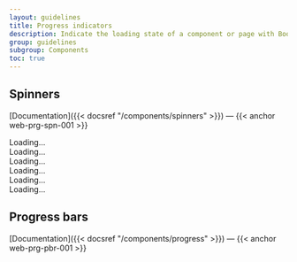 ```yaml
---
layout: guidelines
title: Progress indicators
description: Indicate the loading state of a component or page with Boosted spinners or progress bars.
group: guidelines
subgroup: Components
toc: true
---
```


## Spinners

[Documentation]({{< docsref "/components/spinners" >}})&nbsp;—&nbsp;{{< anchor web-prg-spn-001 >}}

<div class="row row-cols-3 row-cols-md-4 gy-3">
  <div class="col">
    <div class="spinner-border spinner-border-lg text-primary" role="status">
      <span class="sr-only">Loading...</span>
    </div>
  </div>
  <div class="col text-center text-md-left">
    <div class="spinner-border text-primary" role="status">
      <span class="sr-only">Loading...</span>
    </div>
  </div>
  <div class="col text-center text-md-left">
    <div class="spinner-border spinner-border-sm text-primary" role="status">
      <span class="sr-only">Loading...</span>
    </div>
  </div>
  <div class="w-100 d-none d-md-block"></div>
  <div class="col">
    <div class="spinner-border spinner-border-lg text-secondary" role="status">
      <span class="sr-only">Loading...</span>
    </div>
  </div>
  <div class="col text-center text-md-left">
    <div class="spinner-border text-secondary" role="status">
      <span class="sr-only">Loading...</span>
    </div>
  </div>
  <div class="col text-center text-md-left">
    <div class="spinner-border spinner-border-sm text-secondary" role="status">
      <span class="sr-only">Loading...</span>
    </div>
  </div>
</div>

## Progress bars

[Documentation]({{< docsref "/components/progress" >}})&nbsp;—&nbsp;{{< anchor web-prg-pbr-001 >}}

<div class="progress mb-3">
  <div class="progress-bar w-50" role="progressbar" aria-valuenow="50" aria-valuemin="0" aria-valuemax="100"></div>
</div>
<div class="progress progress-sm mb-3">
  <div class="progress-bar w-50" role="progressbar" aria-valuenow="50" aria-valuemin="0" aria-valuemax="100"></div>
</div>
<div class="progress progress-xs">
  <div class="progress-bar w-50" role="progressbar" aria-valuenow="50" aria-valuemin="0" aria-valuemax="100"></div>
</div>
